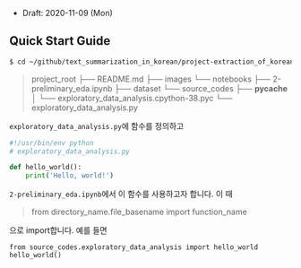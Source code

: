 * Draft: 2020-11-09 (Mon)

## Quick Start Guide





```bash
$ cd ~/github/text_summarization_in_korean/project-extraction_of_korean_news/notebooks
```



> project_root
> ├── README.md
> ├── images
> └── notebooks
>     ├── 2-preliminary_eda.ipynb
>     ├── dataset
>     └── source_codes
>         ├── __pycache__
>         │   └── exploratory_data_analysis.cpython-38.pyc
>         └── exploratory_data_analysis.py

`exploratory_data_analysis.py`에 함수를 정의하고

```python
#!/usr/bin/env python
# exploratory_data_analysis.py

def hello_world():
    print('Hello, world!')
```

`2-preliminary_eda.ipynb`에서 이 함수를 사용하고자 합니다. 이 때

> from directory_name.file_basename import function_name

으로 import합니다. 예를 들면

```jupyter
from source_codes.exploratory_data_analysis import hello_world
hello_world()
```

